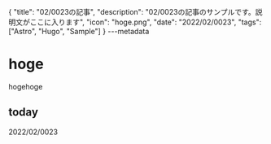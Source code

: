 {
  "title": "02/0023の記事",
  "description": "02/0023の記事のサンプルです。説明文がここに入ります",
  "icon": "hoge.png",
  "date": "2022/02/0023",
  "tags": ["Astro", "Hugo", "Sample"]
}
---metadata

# hoge
hogehoge

## today
2022/02/0023